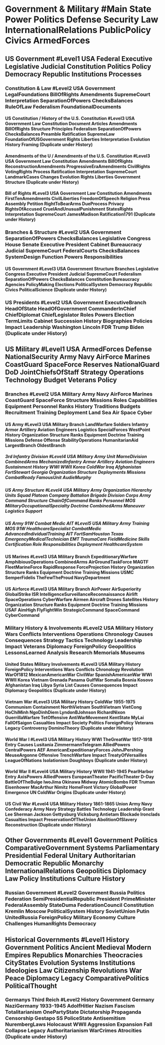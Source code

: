 # Government & Military #Main State Power Politics Defense Security Law InternationalRelations PublicPolicy Civics ArmedForces

## US Government #Level1 USA Federal Executive Legislative Judicial Constitution Politics Policy Democracy Republic Institutions Processes
### Constitution & Law #Level2 USA Government LegalFoundations BillOfRights Amendments SupremeCourt Interpretation SeparationOfPowers ChecksBalances RuleOfLaw Federalism FoundationalDocuments
#### US Constitution / History of the U.S. Constitution #Level3 USA Government Law Constitution Document Articles Amendments BillOfRights Structure Principles Federalism SeparationOfPowers ChecksBalances Preamble Ratification SupremeLaw FoundationOfUSGovernment Rights Liberties Interpretation Evolution History Framing (Duplicate under History)
#### Amendments of the U / Amendments of the U.S. Constitution #Level3 USA Government Law Constitution Amendments BillOfRights ReconstructionAmendments ProgressiveEraAmendments CivilRights VotingRights Process Ratification Interpretation SupremeCourt LandmarkCases Changes Evolution Rights Liberties Government Structure (Duplicate under History)
#### Bill of Rights #Level3 USA Government Law Constitution Amendments FirstTenAmendments CivilLiberties FreedomOfSpeech Religion Press Assembly Petition RightToBearArms DueProcess Privacy RightsOfAccused CruelAndUnusualPunishment StatesRights Interpretation SupremeCourt JamesMadison Ratification1791 (Duplicate under History)
### Branches & Structure #Level2 USA Government SeparationOfPowers ChecksBalances Legislative Congress House Senate Executive President Cabinet Bureaucracy Judicial SupremeCourt FederalCourts ChecksBalances SystemDesign Function Powers Responsibilities
#### US Government #Level3 USA Government Structure Branches Legislative Congress Executive President Judicial SupremeCourt Federalism SeparationOfPowers ChecksBalances Constitution Bureaucracy Agencies PolicyMaking Elections PoliticalSystem Democracy Republic Civics PoliticalScience (Duplicate under History)
### US Presidents #Level2 USA Government ExecutiveBranch HeadOfState HeadOfGovernment CommanderInChief ChiefDiplomat ChiefLegislator Roles Powers Election TermLimits Cabinet Succession History Biographies Policies Impact Leadership Washington Lincoln FDR Trump Biden (Duplicate under History)

## US Military #Level1 USA ArmedForces Defense NationalSecurity Army Navy AirForce Marines CoastGuard SpaceForce Reserves NationalGuard DoD JointChiefsOfStaff Strategy Operations Technology Budget Veterans Policy
### Branches #Level2 USA Military Army Navy AirForce Marines CoastGuard SpaceForce Structure Missions Roles Capabilities Equipment Personnel Ranks History Traditions Budgets Recruitment Training Deployment Land Sea Air Space Cyber
#### US Army #Level3 USA Military Branch LandWarfare Soldiers Infantry Armor Artillery Aviation Engineers Logistics SpecialForces WestPoint History Organization Structure Ranks Equipment Doctrine Training Missions Defense Offense StabilityOperations HumanitarianAid LargestBranch OldestBranch
##### 3rd Infantry Division #Level4 USA Military Army Unit MarneDivision CombinedArms MechanizedInfantry Armor Artillery Aviation Engineers Sustainment History WWI WWII Korea ColdWar Iraq Afghanistan FortStewart Georgia Organization Structure Deployments Missions CombatReady FamousUnit AudieMurphy
##### US Army Structure #Level4 USA Military Army Organization Hierarchy Units Squad Platoon Company Battalion Brigade Division Corps Army Command Structure ChainOfCommand Ranks Personnel MOS MilitaryOccupationalSpecialty Doctrine CombinedArms Maneuver Logistics Support
##### US Army 91W Combat Medic AIT #Level5 USA Military Army Training MOS 91W HealthcareSpecialist CombatMedic AdvancedIndividualTraining AIT FortSamHouston Texas EmergencyMedicalTechnician EMT TraumaCare FieldMedicine Skills Certification Role Responsibilities Deployment HealthcareSystem
#### US Marines #Level3 USA Military Branch ExpeditionaryWarfare AmphibiousOperations CombinedArms AirGroundTaskForce MAGTF FleetMarineForce RapidResponse ForceProjection History Organization Structure Ranks Equipment Doctrine Training Missions USMC SemperFidelis TheFewTheProud NavyDepartment
#### US Airforce #Level3 USA Military Branch AirPower AirSuperiority GlobalStrike ISR IntelligenceSurveillanceReconnaissance Airlift SpaceOperations CyberWarfare Airmen Aircraft Drones Satellites History Organization Structure Ranks Equipment Doctrine Training Missions USAF AimHigh FlyFightWin StrategicCommand SpaceCommand CyberCommand
### Military History & Involvements #Level2 USA Military History Wars Conflicts Interventions Operations Chronology Causes Consequences Strategy Tactics Technology Leadership Impact Veterans Diplomacy ForeignPolicy Geopolitics LessonsLearned Analysis Research Memorials Museums
#### United States Military Involvements #Level3 USA Military History ForeignPolicy Interventions Wars Conflicts Chronology Revolution WarOf1812 MexicanAmericanWar CivilWar SpanishAmericanWar WWI WWII Korea Vietnam Grenada Panama GulfWar Somalia Bosnia Kosovo Afghanistan Iraq Libya Syria List Causes Consequences Impact Diplomacy Geopolitics (Duplicate under History)
#### Vietnam War #Level3 USA Military History ColdWar 1955-1975 Communism Containment NorthVietnam SouthVietnam VietCong HoChiMinh NgoDinhDiem LyndonBJohnson RichardNixon GuerrillaWarfare TetOffensive AntiWarMovement KentState MyLai FallOfSaigon Casualties Impact Society Politics ForeignPolicy Veterans Legacy Controversy DominoTheory (Duplicate under History)
#### World War I #Level3 USA Military History WWI TheGreatWar 1917-1918 Entry Causes Lusitania ZimmermannTelegram AlliedPowers CentralPowers AEF AmericanExpeditionaryForces JohnJPershing MeuseArgonne Offensive TrenchWarfare Impact TreatyOfVersailles LeagueOfNations Isolationism Doughboys (Duplicate under History)
#### World War II #Level4 USA Military History WWII 1941-1945 PearlHarbor Entry AxisPowers AlliedPowers EuropeanTheater PacificTheater D-Day BattleOfTheBulge IwoJima Okinawa Midway AtomicBombs FDR Truman Eisenhower MacArthur Nimitz HomeFront Victory GlobalPower Emergence UN ColdWar Origins (Duplicate under History)
#### US Civil War #Level4 USA Military History 1861-1865 Union Army Navy Confederacy Army Navy Strategy Battles Technology Leadership Grant Lee Sherman Jackson Gettysburg Vicksburg Antietam Blockade Ironclads Casualties Impact PreservationOfTheUnion AbolitionOfSlavery Reconstruction (Duplicate under History)

## Other Governments #Level1 Government Politics ComparativeGovernment Systems Parliamentary Presidential Federal Unitary Authoritarian Democratic Republic Monarchy InternationalRelations Geopolitics Diplomacy Law Policy Institutions Culture History
### Russian Government #Level2 Government Russia Politics Federation SemiPresidentialRepublic President PrimeMinister FederalAssembly StateDuma FederationCouncil Constitution Kremlin Moscow PoliticalSystem History SovietUnion Putin UnitedRussia ForeignPolicy Military Economy Culture Challenges HumanRights Democracy

## Historical Governments #Level1 History Government Politics Ancient Medieval Modern Empires Republics Monarchies Theocracies CityStates Evolution Systems Institutions Ideologies Law Citizenship Revolutions War Peace Diplomacy Legacy ComparativePolitics PoliticalThought
### Germanys Third Reich #Level2 History Government Germany NaziGermany 1933-1945 AdolfHitler Nazism Fascism Totalitarianism OnePartyState Dictatorship Propaganda Censorship Gestapo SS PoliceState Antisemitism NurembergLaws Holocaust WWII Aggression Expansion Fall Collapse Legacy Authoritarianism WarCrimes Atrocities (Duplicate under History)

